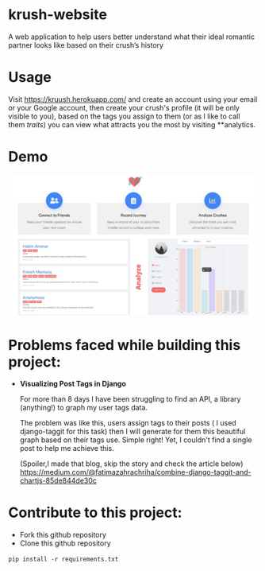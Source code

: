 # krush-website

A web application to help users better understand what their ideal romantic partner looks like based on their crush’s history

# Usage

  Visit https://kruush.herokuapp.com/ and create an account using your email or your Google account, then create your crush's profile (it will be only visible to you), based on the tags you assign to them (or as I like to call them *traits*) you can view what attracts you the most by visiting **analytics.

# Demo

![alt text](https://github.com/fzchriha/krush-website/blob/clean_code/overview.jpeg?raw=true)

# Problems faced while building this project:

* **Visualizing Post Tags in Django**

  For more than 8 days I have been struggling to find an API, a library (anything!) to graph my user tags data.

  The problem was like this, users assign tags to their posts ( I used django-taggit for this task) then I will generate for them this beautiful graph based on their tags use. Simple right! Yet, I couldn't find a single post to help me achieve this.

  (Spoiler,I made that blog, skip the story and check the article below)
  https://medium.com/@fatimazahrachriha/combine-django-taggit-and-chartjs-85de844de30c


# Contribute to this project:

  * Fork this github repository
  * Clone this github repository
  
  `pip install -r requirements.txt`

